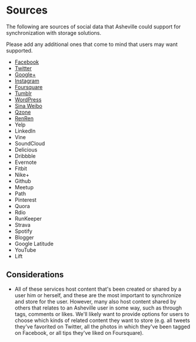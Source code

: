 # Sources
The following are sources of social data that Asheville could support for synchronization with storage solutions.

Please add any additional ones that come to mind that users may want supported.

* [Facebook](http://en.wikipedia.org/Facebook)
* [Twitter](http://en.wikipedia.org/wiki/Twitter)
* [Google+](http://en.wikipedia.org/wiki/Google+)
* [Instagram](http://en.wikipedia.org/wiki/Instagram)
* [Foursquare](http://en.wikipedia.org/wiki/Foursquare)
* [Tumblr](http://en.wikipedia.org/wiki/Tumblr)
* [WordPress](http://en.wikipedia.org/wiki/WordPress.com)
* [Sina Weibo](http://en.wikipedia.org/wiki/Sina_Weibo)
* [Qzone](http://en.wikipedia.org/wiki/Qzone)
* [RenRen](http://en.wikipedia.org/wiki/Renren)
* Yelp
* LinkedIn
* Vine
* SoundCloud
* Delicious
* Dribbble
* Evernote
* Fitbit
* Nike+
* Github
* Meetup
* Path
* Pinterest
* Quora
* Rdio
* RunKeeper
* Strava
* Spotify
* Blogger
* Google Latitude
* YouTube
* Lift

## Considerations
* All of these services host content that's been created or shared by a user him or herself, and these are the most important to synchronize and store for the user. However, many also host content shared by others that relates to an Asheville user in some way, such as through tags, comments or likes. We'll likely want to provide options for users to choose which kinds of related content they want to store (e.g. all tweets they've favorited on Twitter, all the photos in which they've been tagged on Facebook, or all tips they've liked on Foursquare).